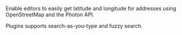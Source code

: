 Enable editors to easily get latitude and longitude for addresses using OpenStreetMap and the Photon API.

Plugins supports search-as-you-type and fuzzy search.